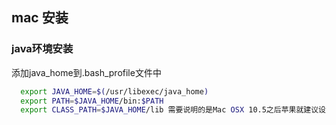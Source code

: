 ## mac 安装

### java环境安装
 添加java_home到.bash_profile文件中
``` bash
  export JAVA_HOME=$(/usr/libexec/java_home)
  export PATH=$JAVA_HOME/bin:$PATH
  export CLASS_PATH=$JAVA_HOME/lib 需要说明的是Mac OSX 10.5之后苹果就建议设置$JAVA_HOME变量到/usr/libexec/java_home，添加完毕之后，按esc退出插入模式，并键入wq!保存退出文件。
```


